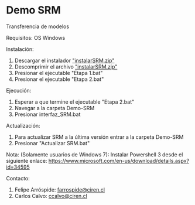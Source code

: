 # Demo SRM
 Transferencia de modelos
 
 Requisitos:
 OS Windows 

 Instalación:
 1. Descargar el instalador ["instalarSRM.zip"](https://github.com/ccalvocm/Demo-SRM/raw/main/instalarSRM.zip)
 2. Descomprimir el archivo ["instalarSRM.zip"](https://github.com/ccalvocm/Demo-SRM/raw/main/instalarSRM.zip)
 3. Presionar el ejecutable "Etapa 1.bat"
 4. Presionar el ejecutable "Etapa 2.bat"

 Ejecución:
 1. Esperar a que termine el ejecutable "Etapa 2.bat"
 2. Navegar a la carpeta Demo-SRM
 3. Presionar interfaz_SRM.bat

 Actualización:
 1. Para actualizar SRM a la última versión entrar a la carpeta Demo-SRM
 2. Presionar "Actualizar SRM.bat"

 Nota: (Solamente usuarios de Windows 7):
 Instalar Powershell 3 desde el siguiente enlace:
 https://www.microsoft.com/en-us/download/details.aspx?id=34595

 Contacto:
 1. Felipe Arróspide: farrospide@ciren.cl
 2. Carlos Calvo: ccalvo@ciren.cl
